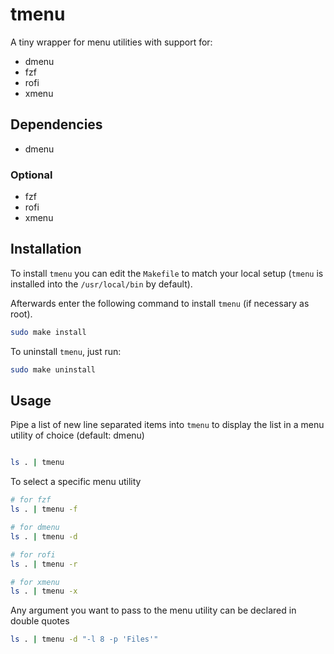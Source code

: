 # tmenu

A tiny wrapper for menu utilities with support for:

- dmenu
- fzf
- rofi
- xmenu

## Dependencies

- dmenu

### Optional

- fzf
- rofi
- xmenu

## Installation

To install `tmenu` you can edit the `Makefile` to match your local setup (`tmenu` is installed into the `/usr/local/bin` by default).

Afterwards enter the following command to install `tmenu` (if necessary as root).

```bash
sudo make install
```

To uninstall `tmenu`, just run:

```bash
sudo make uninstall
```

## Usage

Pipe a list of new line separated items into `tmenu` to display the list in a menu utility of choice (default: dmenu)

```bash

ls . | tmenu

```

To select a specific menu utility

```bash
# for fzf
ls . | tmenu -f

# for dmenu
ls . | tmenu -d

# for rofi
ls . | tmenu -r

# for xmenu
ls . | tmenu -x
```

Any argument you want to pass to the menu utility can be declared in double quotes

```bash
ls . | tmenu -d "-l 8 -p 'Files'"
```
